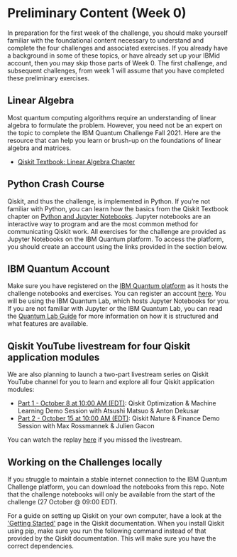 # Preliminary Content (Week 0)

In preparation for the first week of the challenge, you should make yourself familiar with the foundational content necessary to understand and complete the four challenges and associated exercises. If you already have a background in some of these topics, or have already set up your IBMid account, then you may skip those parts of Week 0. The first challenge, and subsequent challenges, from week 1 will assume that you have completed these preliminary exercises.

## Linear Algebra

Most quantum computing algorithms require an understanding of linear algebra to formulate the problem. However, you need not be an expert on the topic to complete the IBM Quantum Challenge Fall 2021. Here are  the resource that can help you learn or brush-up on the foundations of linear algebra and matrices.


- [Qiskit Textbook: Linear Algebra Chapter](https://qiskit.org/textbook/ch-appendix/linear_algebra.html)

## Python Crash Course

Qiskit, and thus the challenge, is implemented in Python. If you’re not familiar with Python, you can learn how the basics from the Qiskit Textbook chapter on [Python and Jupyter Notebooks](https://qiskit.org/textbook/ch-prerequisites/python-and-jupyter-notebooks.html). Jupyter notebooks are an interactive way to program and are the most common method for communicating Qiskit work. All exercises for the challenge are provided as Jupyter Notebooks on the IBM Quantum platform. To access the platform, you should create an account using the links provided in the section below.

## IBM Quantum Account

Make sure you have registered on the [IBM Quantum platform](http://ibm.co/challenge-fall-21) as it hosts the challenge notebooks and exercises. You can register an account [here](https://auth.quantum-computing.ibm.com/auth/idaas?redirectTo=https%3A%2F%2Fquantum-computing.ibm.com%2F). You will be using the IBM Quantum Lab, which hosts Jupyter Notebooks for you. If you are not familiar with Jupyter or the IBM Quantum Lab, you can read the [Quantum Lab Guide](https://quantum-computing.ibm.com/lab/docs/iql/#qlab) for more information on how it is structured and what features are available.


## Qiskit YouTube livestream for four Qiskit application modules
We are also planning to launch a two-part livestream series on Qiskit YouTube channel for you to learn and explore all four Qiskit application modules:
- [Part 1 - October 8 at 10:00 AM (EDT)](https://youtu.be/claoY57eVIc): Qiskit Optimization & Machine Learning Demo Session with Atsushi Matsuo & Anton Dekusar
- [Part 2 - October 15 at 10:00 AM (EDT)](https://youtu.be/UtMVoGXlz04): Qiskit Nature & Finance Demo Session with Max Rossmannek & Julien Gacon

You can watch the replay [here](https://www.youtube.com/playlist?list=PLOFEBzvs-VvrKOTLs5ESjAmg9Lz8G1PON) if you missed the livestream.

## Working on the Challenges locally

If you struggle to maintain a stable internet connection to the IBM Quantum Challenge platform, you can download the notebooks from this repo. Note that the challenge notebooks will only be available from the start of the challenge (27 October @ 09:00 EDT).

For a guide on setting up Qiskit on your own computer, have a look at the ['Getting Started'](https://qiskit.org/documentation/getting_started.html) page in the Qiskit documentation. When you install Qiskit using pip, make sure you run the following command instead of that provided by the Qiskit documentation. This will make sure you have the correct dependencies.

